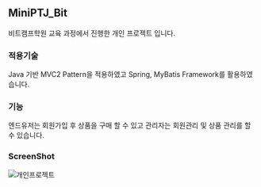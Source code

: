 ## MiniPTJ_Bit
비트캠프학원 교육 과정에서 진행한 개인 프로젝트 입니다.
### 적용기술
Java 기반 MVC2 Pattern을 적용하였고 Spring, MyBatis Framework를 활용하였습니다.
### 기능
엔드유저는 회원가입 후 상품을 구매 할 수 있고 관리자는 회원관리 및 상품 관리를 할 수 있습니다.
### ScreenShot
![개인프로젝트](https://user-images.githubusercontent.com/92391298/152926985-f891f937-0a0d-498f-b866-e8555dde605e.jpg)

